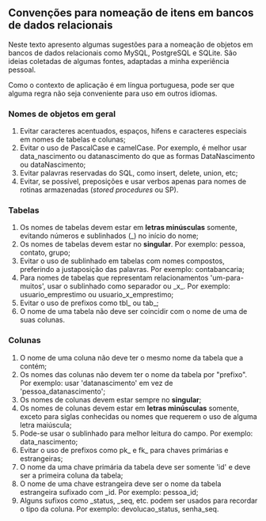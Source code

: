 ## Convenções para nomeação de itens em bancos de dados relacionais

Neste texto apresento algumas sugestões para a nomeação de objetos em bancos de dados relacionais como MySQL, PostgreSQL e SQLite. São ideias coletadas de algumas fontes, adaptadas a minha experiência pessoal.

Como o contexto de aplicação é em língua portuguesa, pode ser que alguma regra não seja conveniente para uso em outros idiomas.

### Nomes de objetos em geral
1. Evitar caracteres acentuados, espaços, hifens e caracteres especiais em nomes de tabelas e colunas;
2. Evitar o uso de PascalCase e camelCase. Por exemplo, é melhor usar data_nascimento ou datanascimento do que as formas DataNascimento ou dataNascimento;
3. Evitar palavras reservadas do SQL, como insert, delete, union, etc;
4. Evitar, se possível, preposições e usar verbos apenas para nomes de rotinas armazenadas (*stored procedures* ou SP).

### Tabelas
1. Os nomes de tabelas devem estar em **letras minúsculas** somente, evitando números e sublinhados (\_) no início do nome;
2. Os nomes de tabelas devem estar no **singular**. Por exemplo: pessoa, contato, grupo;
3. Evitar o uso de sublinhado em tabelas com nomes compostos, preferindo a justaposição das palavras. Por exemplo: contabancaria;
4. Para nomes de tabelas que representam relacionamentos 'um-para-muitos', usar o sublinhado como separador ou \_x_. Por exemplo: usuario_emprestimo ou usuario_x_emprestimo;
5. Evitar o uso de prefixos como tbl_ ou tab_;
6. O nome de uma tabela não deve ser coincidir com o nome de uma de suas colunas.

### Colunas
1. O nome de uma coluna não deve ter o mesmo nome da tabela que a contém;
2. Os nomes das colunas não devem ter o nome da tabela por "prefixo". Por exemplo: usar 'datanascimento' em vez de 'pessoa_datanascimento'; 
3. Os nomes de colunas devem estar sempre no **singular**;
4. Os nomes de colunas devem estar em **letras minúsculas** somente, exceto para siglas conhecidas ou nomes que requerem o uso de alguma letra maiúscula;
5. Pode-se usar o sublinhado para melhor leitura do campo. Por exemplo: data_nascimento;
6. Evitar o uso de prefixos como pk_ e fk_ para chaves primárias e estrangeiras;
7. O nome da uma chave primária da tabela deve ser somente 'id' e deve ser a primeira coluna da tabela;
8. O nome de uma chave estrangeira deve ser o nome da tabela estrangeira sufixado com \_id. Por exemplo: pessoa_id;
9. Alguns sufixos como \_status, \_seq, etc. podem ser usados para recordar o tipo da coluna. Por exemplo: devolucao_status, senha_seq.
